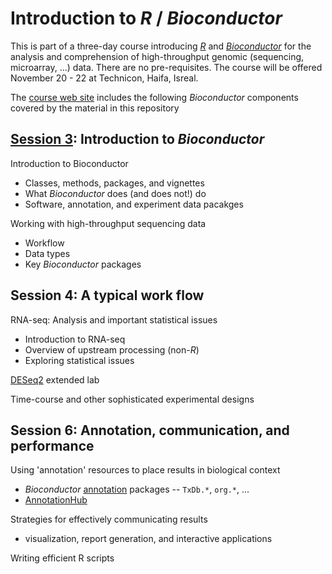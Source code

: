 # Introduction to _R_ / _Bioconductor_

This is part of a three-day course introducing _[R][]_ and
_[Bioconductor][]_ for the analysis and comprehension of
high-throughput genomic (sequencing, microarray, ...) data. There are
no pre-requisites. The course will be offered November 20 - 22 at
Technicon, Haifa, Isreal.

The [course web site][] includes the following _Bioconductor_
components covered by the material in this repository

## [Session 3][]: Introduction to _Bioconductor_

Introduction to Bioconductor

- Classes, methods, packages, and vignettes
- What _Bioconductor_ does (and does not!) do
- Software, annotation, and experiment data pacakges

Working with high-throughput sequencing data

- Workflow
- Data types
- Key _Bioconductor_ packages

[Session 3]: https://github.com/Bioconductor/BiocIntro/blob/Technicon-2016/vignettes/S3_Bioconductor_intro.Rmd

## Session 4: A typical work flow

RNA-seq: Analysis and important statistical issues

- Introduction to RNA-seq
- Overview of upstream processing (non-_R_)
- Exploring statistical issues

[DESeq2][] extended lab

Time-course and other sophisticated experimental designs

[Session 4]: https://github.com/Bioconductor/BiocIntro/blob/Technicon-2016/vignettes/S4_RNASeq.Rmd

## Session 6: Annotation, communication, and performance

Using 'annotation' resources to place results in biological context

- _Bioconductor_ [annotation][] packages -- `TxDb.*`, `org.*`, ...
- [AnnotationHub][]

Strategies for effectively communicating results

- visualization, report generation, and interactive applications

Writing efficient R scripts

[R]: https://r-project.org
[Bioconductor]: https://bioconductor.org
[course web site]: http://rbioc.net.technion.ac.il

[software]: https://bioconductor.org/packages/release/BiocViews.html#___Softwar
[annotation]: https://bioconductor.org/packages/release/BiocViews.html#___AnnotationData
[experiment data]: https://bioconductor.org/packages/release/BiocViews.html#___ExperimentData

[Biostrings]: https://bioconductor.org/packages/Biostrings
[GenomicRanges]: https://bioconductor.org/packages/GenomicRanges
[SummarizedExperiment]: https://bioconductor.org/packages/SummarizedExperiment
[rtracklayer]: https://bioconductor.org/packages/rtracklayer
[ShortRead]:  https://bioconductor.org/packages/ShortRead
[GenomicAlignments]: https://bioconductor.org/packages/GenomicAlignments
[VariantAnnotation]: https://bioconductor.org/packages/VariantAnnotation
[AnnotationHub]: https://bioconductor.org/packages/AnnotationHub
[DESeq2]: https://bioconductor.org/packages/DESeq2
